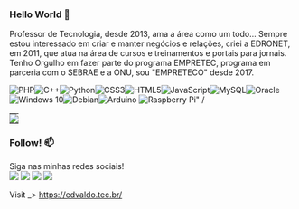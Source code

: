 ### Hello World 👋

Professor de Tecnologia, desde 2013, ama a área como um todo...
Sempre estou interessado em criar e manter negócios e relações, criei a EDRONET, em 2011, que atua na área de cursos e treinamentos e portais para jornais.
Tenho Orgulho em fazer parte do programa EMPRETEC, programa em parceria com o SEBRAE e a ONU, sou "EMPRETECO" desde 2017.

<img alt="PHP" src="https://img.shields.io/badge/php-%23777BB4.svg?style=for-the-badge&logo=php&logoColor=white"/><img alt="C++" src="https://img.shields.io/badge/c++-%2300599C.svg?style=for-the-badge&logo=c%2B%2B&logoColor=white"/><img alt="Python" src="https://img.shields.io/badge/python-%2314354C.svg?style=for-the-badge&logo=python&logoColor=white"/><img alt="CSS3" src="https://img.shields.io/badge/css3-%231572B6.svg?style=for-the-badge&logo=css3&logoColor=white"/><img alt="HTML5" src="https://img.shields.io/badge/html5-%23E34F26.svg?style=for-the-badge&logo=html5&logoColor=white"/><img alt="JavaScript" src="https://img.shields.io/badge/javascript-%23323330.svg?style=for-the-badge&logo=javascript&logoColor=%23F7DF1E"/><img alt="MySQL" src="https://img.shields.io/badge/mysql-%2300f.svg?style=for-the-badge&logo=mysql&logoColor=white"/><img alt="Oracle" src ="https://img.shields.io/badge/oracle-%23F00000.svg?style=for-the-badge&logo=oracle&logoColor=white" /><img alt="Windows 10" src="https://img.shields.io/badge/Windows-0078D6?style=for-the-badge&logo=windows&logoColor=white" /><img alt="Debian" src="https://img.shields.io/badge/Debian-D70A53?style=for-the-badge&logo=debian&logoColor=white" /><img alt="Arduino" src="https://img.shields.io/badge/-Arduino-00979D?style=for-the-badge&logo=Arduino&logoColor=white"/>
<img alt="Raspberry Pi" src="https://img.shields.io/badge/-RaspberryPi-C51A4A?style=for-the-badge&logo=Raspberry-Pi"/>" /

   <table><tr>
      <td style="padding: 0; width=50%"><img src="https://github-readme-stats.vercel.app/api/top-langs/?username=profedvaldo&show_icons=true&bg_color=24273a&text_color=cad3f5&icon_color=c6a0f6&title_color=8bd5ca&count_private=false&hide_border=true&hide_title=true" /></td></tr></table>  

### Follow! 📫

Siga nas minhas redes sociais!
<br>
<a href="https://www.linkedin.com/in/edvaldo-rodrigues/"><img src="https://img.shields.io/badge/linkedin-%230077B5.svg?style=for-the-badge&logo=linkedin&logoColor=white" /></a>
<a href="https://twitter.com/edvaldoaero/"><img src="https://img.shields.io/badge/Twitter-%231DA1F2.svg?style=for-the-badge&logo=Twitter&logoColor=white" /></a>
<a href="https://www.facebook.com/edvaldoaero/"><img src="https://img.shields.io/badge/Facebook-%231877F2.svg?style=for-the-badge&logo=Facebook&logoColor=white" /></a>
<a href="https://www.instagram.com/edvaldo.tec.br/"><img src="https://img.shields.io/badge/Instagram-%23E4405F.svg?style=for-the-badge&logo=Instagram&logoColor=white" /></a>

Visit _> https://edvaldo.tec.br/


<!--
**profedvaldo/profedvaldo** is a ✨ _special_ ✨ repository because its `README.md` (this file) appears on your GitHub profile.

Here are some ideas to get you started:

- 🔭 I’m currently working on ...
- 🌱 I’m currently learning ...
- 👯 I’m looking to collaborate on ...
- 🤔 I’m looking for help with ...
- 💬 Ask me about ...
- 📫 How to reach me: ...
- 😄 Pronouns: ...
- ⚡ Fun fact: ...
-->
